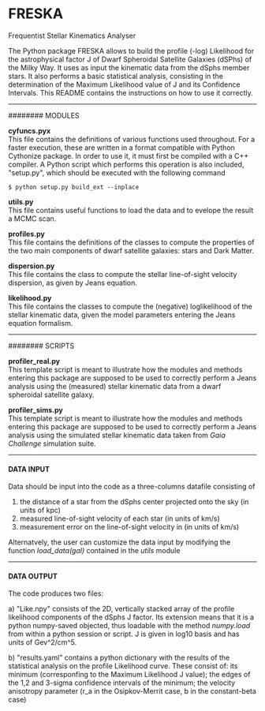 # FRESKA
Frequentist Stellar Kinematics Analyser

The Python package FRESKA allows to build the profile (-log) Likelihood for the astrophysical factor J of Dwarf Spheroidal 
Satellite Galaxies (dSPhs) of the Milky Way. It uses as input the kinematic data from the dSphs member stars. It also performs 
a basic statistical analysis, consisting in the determination of the Maximum Likelihood value of J and its Confidence Intervals. 
This README contains the instructions on how to use it correctly.

-------------------------------------------------------------------------------------------------------------------------------

######## MODULES

**cyfuncs.pyx**  
This file contains the definitions of various functions used throughout. For a faster execution, these are written in a format 
compatible with Python Cythonize package. In order to use it, it must first be compiled with a C++ compiler. A Python script 
which performs this operation is also included, "setup.py", which should be executed with the following command

`$ python setup.py build_ext --inplace`

**utils.py**  
This file contains useful functions to load the data and to evelope the result a MCMC scan.

**profiles.py**  
This file contains the definitions of the classes to compute the properties of the two main components of dwarf satellite 
galaxies: stars and Dark Matter.

**dispersion.py**  
This file contains the class to compute the stellar line-of-sight velocity dispersion, as given by Jeans equation.

**likelihood.py**  
This file contains the classes to compute the (negative) loglikelihood of the stellar kinematic data, given the model 
parameters entering the Jeans equation formalism.

-------------------------------------------------------------------------------------------------------------------------------

######## SCRIPTS

**profiler\_real.py**  
This template script is meant to illustrate how the modules and methods entering this package are supposed to be used to 
correctly perform a Jeans analysis using the (measured) stellar kinematic data from a dwarf spheroidal satellite galaxy.

**profiler\_sims.py**  
This template script is meant to illustrate how the modules and methods entering this package are supposed to be used to 
correctly perform a Jeans analysis using the simulated stellar kinematic data taken from _Gaia Challenge_ simulation suite.

-------------------------------------------------------------------------------------------------------------------------------

#### DATA INPUT  

Data should be input into the code as a three-columns datafile consisting of

1) the distance of a star from the dSphs center projected onto the sky (in units of kpc)
2) measured line-of-sight velocity of each star (in units of km/s)
3) measurement error on the line-of-sight velocity in (in units of km/s)

Alternatvely, the user can customize the data input by modifying the function *load_data(gal)* contained in the *utils* module 

-------------------------------------------------------------------------------------------------------------------------------

#### DATA OUTPUT  

The code produces two files:

a) "Like.npy" consists of the 2D, vertically stacked array of the profile likelihood components of the dSphs J factor. Its 
extension means that it is a python numpy-saved objected, thus loadable with the method *numpy.load* from within a python 
session or script. J is given in log10 basis and has units of Gev^2/cm^5. 

b) "results.yaml" contains a python dictionary with the results of the statistical analysis on the profile Likelihood curve. 
These consist of: its minimum (corresponfing to the Maximum Likelihood J value); the edges of the 1,2 and 3-sigma confidence 
intervals of the minimum; the velocity anisotropy parameter (r_a in the Osipkov-Merrit case, b in the constant-beta case) 

